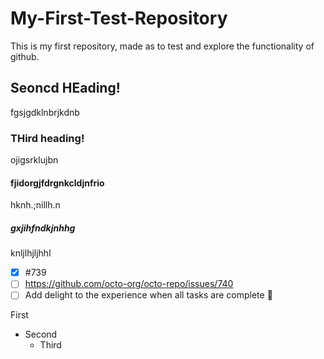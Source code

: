 # My-First-Test-Repository
This is my first repository, made as to test and explore the functionality of github.

## Seoncd HEading!
fgsjgdklnbrjkdnb

### THird heading!
ojigsrklujbn

#### fjidorgjfdrgnkcldjnfrio
hknh.;nillh.n

##### gxjihfndkjnhhg
knljlhjljhhl

- [x] #739
- [ ] https://github.com/octo-org/octo-repo/issues/740
- [ ] Add delight to the experience when all tasks are complete :tada:

First
- Second
  - Third
